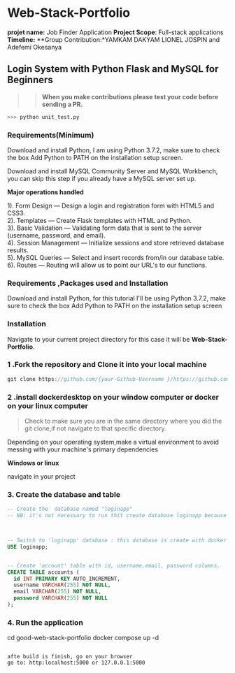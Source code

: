 # Web-Stack-Portfolio
**projet name:** Job Finder Application
**Project Scope**: Full-stack applications
**Timeline:** 
**Group Contribution:*YAMKAM DAKYAM LIONEL JOSPIN  and Adefemi Okesanya  
 

## Login System with Python Flask and MySQL for Beginners

>>  **When you make contributions please test your code before sending a PR.** 

```python 
>>> python unit_test.py
```

### Requirements(Minimum)

Download and install Python, I am using Python 3.7.2, make sure to check the box Add Python to PATH on the installation setup screen. </p>
Download and install MySQL Community Server and MySQL Workbench, you can skip this step if you already have a MySQL server set up. </p>


**Major operations handled**

1). Form Design — Design a login and registration form with HTML5 and CSS3.<br>
2). Templates — Create Flask templates with HTML and Python.<br>
3). Basic Validation — Validating form data that is sent to the server (username, password, and email).<br>
4). Session Management — Initialize sessions and store retrieved database results.<br>
5). MySQL Queries — Select and insert records from/in our database table.<br>
6). Routes — Routing will allow us to point our URL's to our functions.<br>

### Requirements ,Packages used and Installation
Download and install Python, for this tutorial I'll be using Python 3.7.2, make sure to check the box Add Python to PATH on the installation setup screen
 
### Installation
Navigate to your current project directory for this case it will be **Web-Stack-Portfolio**. <br>

### 1 .Fork the repository and Clone it into your local machine
```csharp
git clone https://github.com/{your-Github-Username }/https://github.com/lio72/good-web-stack-portfolio.git
```
          
### 2 .install dockerdesktop on your window computer or docker on your linux computer
> Check to make sure you are in the same directory where you did the git clone,if not navigate to that specific directory.

Depending on your operating system,make a virtual environment to avoid messing with your machine's primary dependencies
             
**Windows or linux** 
          
navigate in your project
### 3. Create the database and table 

```sql
-- Create the  database named "loginapp"
-- NB: it's not necessary to run thit create database loginapp because it's create during mysql database container build phase



-- Switch to 'loginapp' database : this database is create with docker in docker-compose file; 
USE loginapp; 


-- Create 'account' table with id, username,email, password columns. 
CREATE TABLE accounts (
  id INT PRIMARY KEY AUTO_INCREMENT,
  username VARCHAR(255) NOT NULL,
  email VARCHAR(255) NOT NULL,
  password VARCHAR(255) NOT NULL
); 
```

### 4. Run the application 

cd good-web-stack-portfolio
docker compose up -d
```

afte build is finish, go on your browser 
go to: http:localhost:5000 or 127.0.0.1:5000



